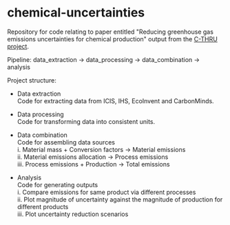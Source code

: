 # chemical-uncertainties
Repository for code relating to paper entitled "Reducing greenhouse gas emissions uncertainties for chemical production" output from the [C-THRU project](https://www.c-thru.org/).

Pipeline: data_extraction -> data_processing -> data_combination -> analysis

Project structure:
- Data extraction\
Code for extracting data from ICIS, IHS, EcoInvent and CarbonMinds.

- Data processing\
Code for transforming data into consistent units.

- Data combination\
Code for assembling data sources\
i. Material mass + Conversion factors -> Material emissions\
ii. Material emissions allocation -> Process emissions\
iii. Process emissions + Production -> Total emissions

- Analysis\
Code for generating outputs\
i. Compare emissions for same product via different processes\
ii. Plot magnitude of uncertainty against the magnitude of production for different products\
iii. Plot uncertainty reduction scenarios
